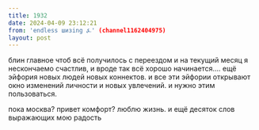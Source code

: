 ```yaml
---
title: 1932
date: 2024-04-09 23:12:21
from: 'endless шизing ⍼' (channel1162404975)
layout: post
---
```


блин главное чтоб всё получилось с переездом и на текущий месяц я нескончаемо счастлив, и вроде так всё хорошо начинается.... ещё эйфория новых людей новых коннектов. и все эти эйфории открывают окно изменений личности и новых увлечений. и нужно этим пользоваться.

пока москва? привет комфорт? люблю жизнь. и ещё десяток слов выражающих мою радость
